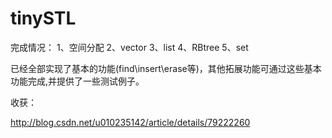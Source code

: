 # tinySTL


完成情况：
1、空间分配
2、vector
3、list
4、RBtree
5、set

已经全部实现了基本的功能(find\insert\erase等)，其他拓展功能可通过这些基本功能完成,并提供了一些测试例子。


收获：

http://blog.csdn.net/u010235142/article/details/79222260
